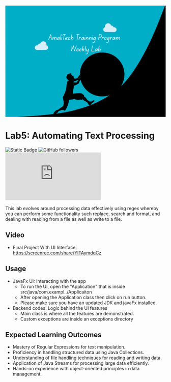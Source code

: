 [//]: # (![challenge banner]&#40;image/amaliTechLab.webp&#41;)
<img src="image/AmalitTech.png" alt="drawing" style="height:350px; width: 1000px"/>
# Lab5: Automating Text Processing

![Static Badge](https://img.shields.io/badge/Framework_used-0-green?style=flat)
![GitHub followers](https://img.shields.io/github/followers/karangwaajika)
![GitHub file size in bytes](https://img.shields.io/github/size/karangwaajika/codeOfAfrica-challenges/index.html)


This lab evolves around processing data effectively using regex whereby 
you can perform some functionality such replace, search and format, and
dealing with reading from a file as well as write to a file.

## Video

* Final Project With UI Interface: https://screenrec.com/share/YlTAymdqCz

## Usage

* JavaFx UI: Interacting with the app
    - To run the UI, open the "Application" that is inside src/java/com.exampl../Applicaiton
    - After opening the Application class then click on run button.
    - Please make sure you have an updated JDK and javaFx installed.
* Backend codes: Logic behind the UI features
    - Main class is where all the features are demonstrated.
    - Custom exceptions are inside an exceptions directory

## Expected Learning Outcomes

- Mastery of Regular Expressions for text manipulation.
- Proficiency in handling structured data using Java Collections.
- Understanding of file handling techniques for reading and writing data.
- Application of Java Streams for processing large data efficiently.
- Hands-on experience with object-oriented principles in data management.
